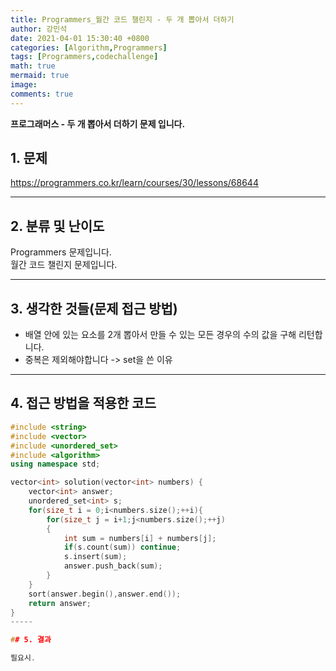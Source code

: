 ```yaml
---
title: Programmers_월간 코드 챌린지 - 두 개 뽑아서 더하기
author: 강민석
date: 2021-04-01 15:30:40 +0800
categories: [Algorithm,Programmers]
tags: [Programmers,codechallenge]
math: true
mermaid: true
image: 
comments: true
---
```


**프로그래머스 - 두 개 뽑아서 더하기 문제 입니다.**

## 1. 문제
<https://programmers.co.kr/learn/courses/30/lessons/68644>



-----  

## 2. 분류 및 난이도

Programmers 문제입니다.  
월간 코드 챌린지 문제입니다.


-----  

## 3. 생각한 것들(문제 접근 방법)

- 배열 안에 있는 요소를 2개 뽑아서 만들 수 있는 모든 경우의 수의 값을 구해 리턴합니다.
- 중복은 제외해야합니다 -> set을 쓴 이유


-----  

## 4. 접근 방법을 적용한 코드

```c++
#include <string>
#include <vector>
#include <unordered_set>
#include <algorithm>
using namespace std;

vector<int> solution(vector<int> numbers) {
    vector<int> answer; 
    unordered_set<int> s;
    for(size_t i = 0;i<numbers.size();++i){
        for(size_t j = i+1;j<numbers.size();++j)
        {
            int sum = numbers[i] + numbers[j];
            if(s.count(sum)) continue;
            s.insert(sum);
            answer.push_back(sum);
        }
    }
    sort(answer.begin(),answer.end());
    return answer;
}
-----

## 5. 결과

필요시.














 
